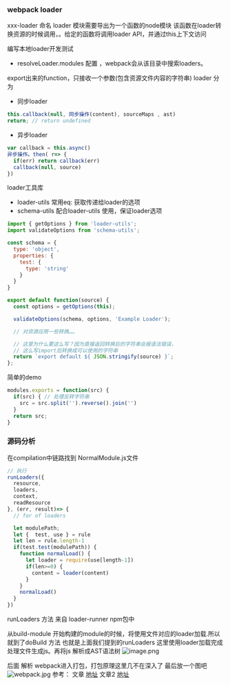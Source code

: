 ### webpack loader


xxx-loader 命名
loader 模块需要导出为一个函数的node模块
该函数在loader转换资源的时候调用，。给定的函数将调用loader API，并通过this上下文访问

编写本地loader开发测试
* resolveLoader.modules 配置 ，webpack会从该目录中搜索loaders。

export出来的function，只接收一个参数(包含资源文件内容的字符串)
loader 分为
* 同步loader
```Javascript
this.callback(null, 同步操作(content), sourceMaps , ast)
return; // return undefined
```
* 异步loader  
```Javascript
var callback = this.async()
异步操作。then( r=> {
  if(err) return callback(err)
  callback(null, source)
})
```


loader工具库
* loader-utils  常用eq: 获取传递给loader的选项 
* schema-utils  配合loader-utils 使用，保证loader选项

```Javascript
import { getOptions } from 'loader-utils';
import validateOptions from 'schema-utils';

const schema = {
  type: 'object',
  properties: {
    test: {
      type: 'string'
    }
  }
}

export default function(source) {
  const options = getOptions(this);

  validateOptions(schema, options, 'Example Loader');

  // 对资源应用一些转换……

  // 这里为什么要这么写？因为直接返回转换后的字符串会报语法错误，
  // 这么写import后转换成可以使用的字符串
  return `export default ${ JSON.stringify(source) }`;
};
```

简单的demo 
```Javascript
modules.exports = function(src) {
  if(src) { // 处理反转字符串
    src = src.split('').reverse().join('')
  }
  return src;
}
```

### 源码分析

在compilation中链路找到 NormalModule.js文件

```Javascript
// 执行
runLoaders({
  resource,
  loaders,
  context,
  readResource
}, (err, result)=> {
  // for of loaders 

  let modulePath;
  let {  test, use } = rule 
  let len = rule.length-1
  if(test.test(modulePath)) {
    function normalLoad() {
      let loader = require(use[length-1])
      if(len>=0) {
        content = loader(content)
      }
    }
    normalLoad()
  }
})
```

runLoaders 方法 来自 loader-runner npm包中

从build-module 开始构建的module的时候，将使用文件对应的loader加载.所以就到了doBuild 方法 也就是上面我们提到的runLoaders 
这里使用loader加载完成处理文件生成js。再将js 解析成AST语法树
![image.png](http://106.52.111.158:3000/img/image.png)

后面 解析 webpack进入打包，打包原理这里几不在深入了
最后放一个图吧
![webpack.jpg](http://106.52.111.158:3000/img/webpack.jpg)
参考： 
文章 [地址](https://segmentfault.com/a/1190000008060440)
文章2 [地址](https://lihuanghe.github.io/2016/05/30/webpack-source-analyse.html)




